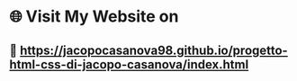 # 🌐 Visit My Website on

## 🔰 https://jacopocasanova98.github.io/progetto-html-css-di-jacopo-casanova/index.html
